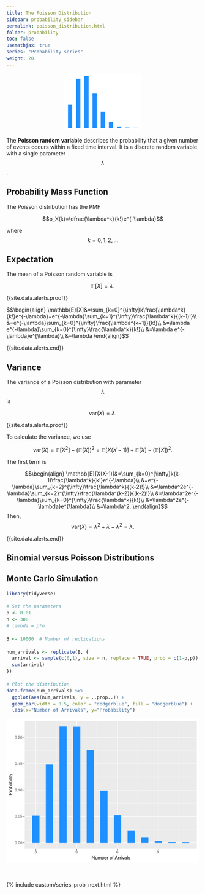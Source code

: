 ```yaml
---
title: The Poisson Distribution
sidebar: probability_sidebar
permalink: poisson_distribution.html
folder: probability
toc: false
usemathjax: true
series: "Probability series"
weight: 20
---
```


<p align="center">
  <img src="images/prob/poisson.png" style="width:200px;height:auto;"/>
</p>

The **Poisson random variable** describes the probability that a given number of events occurs within a fixed time interval. It is a discrete random variable with a single parameter $$\lambda$$.

## Probability Mass Function

The Poisson distribution has the PMF

$$p_X(k)=\dfrac{\lambda^k}{k!}e^{-\lambda}$$

where $$k=0,1,2,\ldots$$

## Expectation

The mean of a Poisson random variable is

$$\mathbb{E}[X]=\lambda.$$

{{site.data.alerts.proof}}
<p>$$\begin{align}
\mathbb{E}[X]&=\sum_{k=0}^{\infty}k\frac{\lambda^k}{k!}e^{-\lambda}=e^{-\lambda}\sum_{k=1}^{\infty}\frac{\lambda^k}{(k-1)!}\\
&=e^{-\lambda}\sum_{k=0}^{\infty}\frac{\lambda^{k+1}}{k!}\\
&=\lambda e^{-\lambda}\sum_{k=0}^{\infty}\frac{\lambda^k}{k!}\\
&=\lambda e^{-\lambda}e^{\lambda}\\
&=\lambda
\end{align}$$
</p>
{{site.data.alerts.end}}

## Variance

The variance of a Poisson distribution with parameter $$\lambda$$ is

$$\mathrm{var}(X)=\lambda.$$

{{site.data.alerts.proof}}
<p>
To calculate the variance, we use

$$\mathrm{var}(X)=\mathbb{E}[X^2]-(\mathbb{E}[X])^2=\mathbb{E}[X(X-1)]+\mathbb{E}[X]-(\mathbb{E}[X])^2.$$

The first term is

$$\begin{align}
\mathbb{E}[X(X-1)]&=\sum_{k=0}^{\infty}k(k-1)\frac{\lambda^k}{k!}e^{-\lambda}\\
&=e^{-\lambda}\sum_{k=2}^{\infty}\frac{\lambda^k}{(k-2)!}\\
&=\lambda^2e^{-\lambda}\sum_{k=2}^{\infty}\frac{\lambda^{k-2}}{(k-2)!}\\
&=\lambda^2e^{-\lambda}\sum_{k=0}^{\infty}\frac{\lambda^k}{k!}\\
&=\lambda^2e^{-\lambda}e^{\lambda}\\
&=\lambda^2.
\end{align}$$
Then,
$$\mathrm{var}(X)=\lambda^2+\lambda-\lambda^2=\lambda.$$
</p>
{{site.data.alerts.end}}

## Binomial versus Poisson Distributions

## Monte Carlo Simulation

```r
library(tidyverse)

# Set the parameters
p <- 0.01
n <- 300
# lambda = p*n

B <- 10000  # Number of replications

num_arrivals <- replicate(B, {
  arrival <- sample(c(0,1), size = n, replace = TRUE, prob = c(1-p,p))
  sum(arrival)
})

# Plot the distribution
data.frame(num_arrivals) %>%
  ggplot(aes(num_arrivals, y = ..prop..)) +
  geom_bar(width = 0.5, color = "dodgerblue", fill = "dodgerblue") +
  labs(x="Number of Arrivals", y="Probability")
```

<p align="center">
  <img src="images/prob/poisson_dist.png" style="width:600px;height:auto;"/>
</p>

<br>

{% include custom/series_prob_next.html %}
